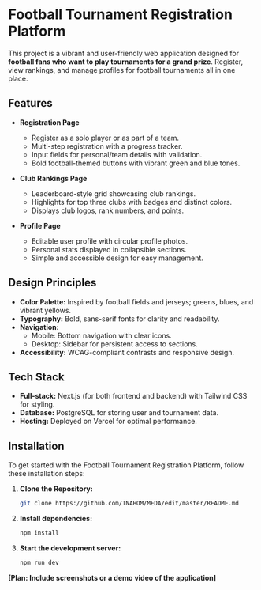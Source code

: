 # Football Tournament Registration Platform

This project is a vibrant and user-friendly web application designed for **football fans who want to play tournaments for a grand prize**. Register, view rankings, and manage profiles for football tournaments all in one place.

## Features

* **Registration Page**
    * Register as a solo player or as part of a team.
    * Multi-step registration with a progress tracker.
    * Input fields for personal/team details with validation.
    * Bold football-themed buttons with vibrant green and blue tones.

* **Club Rankings Page**
    * Leaderboard-style grid showcasing club rankings.
    * Highlights for top three clubs with badges and distinct colors.
    * Displays club logos, rank numbers, and points.

* **Profile Page**
    * Editable user profile with circular profile photos.
    * Personal stats displayed in collapsible sections.
    * Simple and accessible design for easy management.

## Design Principles

* **Color Palette:** Inspired by football fields and jerseys; greens, blues, and vibrant yellows.
* **Typography:** Bold, sans-serif fonts for clarity and readability.
* **Navigation:**
    * Mobile: Bottom navigation with clear icons.
    * Desktop: Sidebar for persistent access to sections.
* **Accessibility:** WCAG-compliant contrasts and responsive design.

## Tech Stack

* **Full-stack:** Next.js (for both frontend and backend) with Tailwind CSS for styling.
* **Database:** PostgreSQL for storing user and tournament data.
* **Hosting:** Deployed on Vercel for optimal performance.

## Installation

To get started with the Football Tournament Registration Platform, follow these installation steps:

1. **Clone the Repository:**

   ```bash
   git clone https://github.com/TNAHOM/MEDA/edit/master/README.md
2. **Install dependencies:**
   ```bash
   npm install
3. **Start the development server:**
   ```bash
   npm run dev

**[Plan: Include screenshots or a demo video of the application]**
